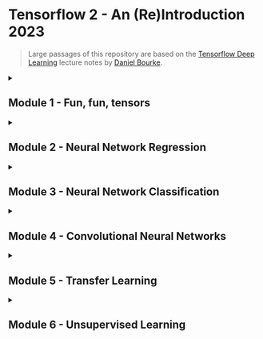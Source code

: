 # Tensorflow 2 - An (Re)Introduction 2023


> Large passages of this repository are based on the [Tensorflow Deep Learning](https://github.com/mrdbourke/tensorflow-deep-learning) lecture notes by [Daniel Bourke](https://www.mrdbourke.com/).


<details> 
<summary> <h2>Module 1 - Fun, fun, tensors</h2> </summary>

| Article | What's Covered |
| :---: | :---: |
| [Tensor Constants, Variables and Attributes](/docs/IoT-and-Machine-Learning/ML/2023-02-19-tensorflow-introduction/2023-02-19) | Tensor Constants, Variables and Attributes |
| [Tensor Indexing, Expanding and Manipulations](/docs/IoT-and-Machine-Learning/ML/2023-02-21-tensorflow-tensors-2/2023-02-21) | Tensor Indexing, Expanding and Manipulations |
| [Matrix multiplications, Squeeze, One-hot and Numpy](/docs/IoT-and-Machine-Learning/ML/2023-02-22-tensorflow-tensors-3/2023-02-22) | Matrix multiplications, Squeeze, One-hot and Numpy |
</details>


<details> 
<summary> <h2>Module 2 - Neural Network Regression</h2> </summary>

| Article | What's Covered |
| :---: | :---: |
| [Building a Regression Model](/docs/IoT-and-Machine-Learning/ML/2023-02-23-tensorflow-neural-network-regression/2023-02-23) | Building a Regression Model and Improving it's Performance |
| [Model Evaluation](/docs/IoT-and-Machine-Learning/ML/2023-02-24-tensorflow-neural-network-regression-evaluation/2023-02-24) | Visualizing Models and Evaluating Model Performance |
|  [Model Optimization](/docs/IoT-and-Machine-Learning/ML/2023-02-25-tensorflow-neural-network-regression-experiments/2023-02-25) | Optimizing model performance |
|  [Working with a "Real" Dataset](/docs/IoT-and-Machine-Learning/ML/2023-02-26-tensorflow-neural-network-regression-real-dataset/2023-02-26) | Data pre-processing - normalization and feature-scaling |
|  [Feature Scaling](/docs/IoT-and-Machine-Learning/ML/2023-02-26-tensorflow-neural-network-regression-data-preprocessing/2023-02-26) | Working with the medical cost dataset |
</details>


<details> 
<summary> <h2>Module 3 - Neural Network Classification</h2> </summary>

| Article | What's Covered |
| :---: | :---: |
| [Non-linear Data and Activation Functions](/docs/IoT-and-Machine-Learning/ML/2023-02-27-tensorflow-neural-network-classification/2023-02-27) | Working with a non-linear dataset and activation functions |
| [Model Evaluation and Performance Improvement](/docs/IoT-and-Machine-Learning/ML/2023-02-28-tensorflow-neural-network-classification-model-evaluation/2023-02-28) | Model Evaluation and Performance Improvement |
|  [Multiclass Classification Problems](/docs/IoT-and-Machine-Learning/ML/2023-03-02-tensorflow-neural-network-multi-classification/2023-03-02) | Multiclass Classification Problems |
</details>


<details> 
<summary> <h2>Module 4 - Convolutional Neural Networks</h2> </summary>

| Article | What's Covered |
| :---: | :---: |
| [Binary Image Classification](/docs/IoT-and-Machine-Learning/ML/2023-03-03-tensorflow-convolutional-neural-network-binary-classifications/2023-03-03) | Computer Vision for Binary Image Classifications |
| [Multiclass Image Classification](/docs/IoT-and-Machine-Learning/ML/2023-03-05-tensorflow-convolutional-neural-network-multiclass-classifications/2023-03-05) | Computer Vision for Multiclass Image Classifications |
</details>


<details> 
<summary> <h2>Module 5 - Transfer Learning</h2> </summary>

| Article | What's Covered |
| :---: | :---: |
| [Feature Extraction](/docs/IoT-and-Machine-Learning/ML/2023-03-06-tensorflow-transfer-learning-feature-extraction/2023-03-06) | Using a Pre-trained Model to Extract Features |
| [Fine-Tuning](/docs/IoT-and-Machine-Learning/ML/2023-03-11-tensorflow-transfer-learning-fine-tuning/2023-03-11) | Fine-tuning Pre-trained Models |
| [Scaling](/docs/IoT-and-Machine-Learning/ML/2023-03-16-tensorflow-transfer-learning-scaling/2023-03-16) | Scale a pre-trained model to fit your needs |
</details>


<details> 
<summary> <h2>Module 6 - Unsupervised Learning</h2> </summary>

| Article | What's Covered |
| :---: | :---: |
| [Autoencoder Feature Detection](/docs/IoT-and-Machine-Learning/ML/2023-03-24-tensorflow-unsupervised-learning-autoencoders/2023-03-24) | Use Autoencoders to Reduce Dimensionality and Feature Discovery |
| [Autoencoder Super-Resolution](/docs/IoT-and-Machine-Learning/ML/2023-03-26-tensorflow-unsupervised-learning-autoencoders-super-resolution/2023-03-26) | Use Autoencoders to Increase Feature Resolution |
</details>
